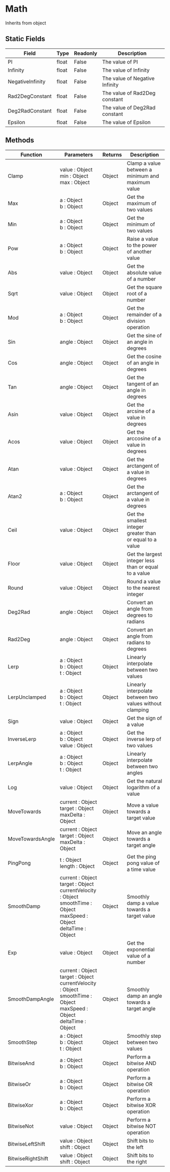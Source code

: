 # Math
Inherits from object
## Static Fields
|Field|Type|Readonly|Description|
|---|---|---|---|
|PI|float|False|The value of PI|
|Infinity|float|False|The value of Infinity|
|NegativeInfinity|float|False|The value of Negative Infinity|
|Rad2DegConstant|float|False|The value of Rad2Deg constant|
|Deg2RadConstant|float|False|The value of Deg2Rad constant|
|Epsilon|float|False|The value of Epsilon|
## Methods
|Function|Parameters|Returns|Description|
|---|---|---|---|
|Clamp|value : Object<br/>min : Object<br/>max : Object|Object|Clamp a value between a minimum and maximum value|
|Max|a : Object<br/>b : Object|Object|Get the maximum of two values|
|Min|a : Object<br/>b : Object|Object|Get the minimum of two values|
|Pow|a : Object<br/>b : Object|Object|Raise a value to the power of another value|
|Abs|value : Object|Object|Get the absolute value of a number|
|Sqrt|value : Object|Object|Get the square root of a number|
|Mod|a : Object<br/>b : Object|Object|Get the remainder of a division operation|
|Sin|angle : Object|Object|Get the sine of an angle in degrees|
|Cos|angle : Object|Object|Get the cosine of an angle in degrees|
|Tan|angle : Object|Object|Get the tangent of an angle in degrees|
|Asin|value : Object|Object|Get the arcsine of a value in degrees|
|Acos|value : Object|Object|Get the arccosine of a value in degrees|
|Atan|value : Object|Object|Get the arctangent of a value in degrees|
|Atan2|a : Object<br/>b : Object|Object|Get the arctangent of a value in degrees|
|Ceil|value : Object|Object|Get the smallest integer greater than or equal to a value|
|Floor|value : Object|Object|Get the largest integer less than or equal to a value|
|Round|value : Object|Object|Round a value to the nearest integer|
|Deg2Rad|angle : Object|Object|Convert an angle from degrees to radians|
|Rad2Deg|angle : Object|Object|Convert an angle from radians to degrees|
|Lerp|a : Object<br/>b : Object<br/>t : Object|Object|Linearly interpolate between two values|
|LerpUnclamped|a : Object<br/>b : Object<br/>t : Object|Object|Linearly interpolate between two values without clamping|
|Sign|value : Object|Object|Get the sign of a value|
|InverseLerp|a : Object<br/>b : Object<br/>value : Object|Object|Get the inverse lerp of two values|
|LerpAngle|a : Object<br/>b : Object<br/>t : Object|Object|Linearly interpolate between two angles|
|Log|value : Object|Object|Get the natural logarithm of a value|
|MoveTowards|current : Object<br/>target : Object<br/>maxDelta : Object|Object|Move a value towards a target value|
|MoveTowardsAngle|current : Object<br/>target : Object<br/>maxDelta : Object|Object|Move an angle towards a target angle|
|PingPong|t : Object<br/>length : Object|Object|Get the ping pong value of a time value|
|SmoothDamp|current : Object<br/>target : Object<br/>currentVelocity : Object<br/>smoothTime : Object<br/>maxSpeed : Object<br/>deltaTime : Object|Object|Smoothly damp a value towards a target value|
|Exp|value : Object|Object|Get the exponential value of a number|
|SmoothDampAngle|current : Object<br/>target : Object<br/>currentVelocity : Object<br/>smoothTime : Object<br/>maxSpeed : Object<br/>deltaTime : Object|Object|Smoothly damp an angle towards a target angle|
|SmoothStep|a : Object<br/>b : Object<br/>t : Object|Object|Smoothly step between two values|
|BitwiseAnd|a : Object<br/>b : Object|Object|Perform a bitwise AND operation|
|BitwiseOr|a : Object<br/>b : Object|Object|Perform a bitwise OR operation|
|BitwiseXor|a : Object<br/>b : Object|Object|Perform a bitwise XOR operation|
|BitwiseNot|value : Object|Object|Perform a bitwise NOT operation|
|BitwiseLeftShift|value : Object<br/>shift : Object|Object|Shift bits to the left|
|BitwiseRightShift|value : Object<br/>shift : Object|Object|Shift bits to the right|
